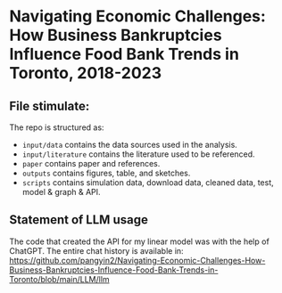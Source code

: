 # Navigating Economic Challenges: How Business Bankruptcies Influence Food Bank Trends in Toronto, 2018-2023
## File stimulate:
The repo is structured as:
- `input/data`  contains the data sources used in the analysis.
- `input/literature` contains the literature used to be referenced.
- `paper` contains paper and references.
- `outputs` contains figures, table, and sketches.
- `scripts` contains simulation data, download data, cleaned data, test, model & graph & API.
## Statement of LLM usage
The code that created the API for my linear model was with the help of ChatGPT. The entire chat history is available in: https://github.com/pangyin2/Navigating-Economic-Challenges-How-Business-Bankruptcies-Influence-Food-Bank-Trends-in-Toronto/blob/main/LLM/llm

